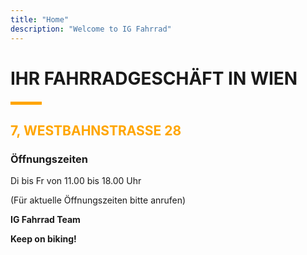 ```yaml
---
title: "Home"
description: "Welcome to IG Fahrrad"
---
```


# IHR FAHRRADGESCHÄFT IN WIEN


<div style="text-align:center; margin: 20px 0;">
  <hr style="width: 50px; height: 5px; background-color: #FFA500; border: none;">
</div>

## <span style="color: #FFA500;">7, WESTBAHNSTRASSE 28</span>

### Öffnungszeiten

Di bis Fr von 11.00 bis 18.00 Uhr

(Für aktuelle Öffnungszeiten bitte anrufen)

**IG Fahrrad Team**

**Keep on biking!**
